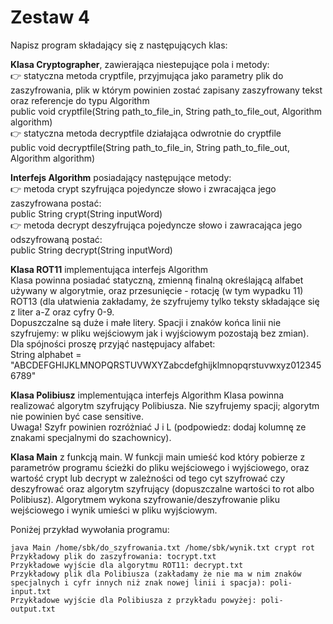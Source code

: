 # Zestaw 4 
 Napisz program składający się z następujących klas: 
 
 **Klasa Cryptographer**, zawierająca niestepujące pola i metody: <br />
:point_right: statyczna metoda cryptfile, przyjmująca jako parametry plik do zaszyfrowania, plik w którym powinien zostać zapisany zaszyfrowany tekst oraz referencje do typu Algorithm <br />
public void cryptfile(String path_to_file_in, String path_to_file_out, Algorithm algorithm) <br />
:point_right: statyczna metoda decryptfile działająca odwrotnie do cryptfile <br />
public void decryptfile(String path_to_file_in, String path_to_file_out, Algorithm algorithm)

**Interfejs Algorithm** posiadający następujące metody: <br />
:point_right: metoda crypt szyfrująca pojedyncze słowo i zwracająca jego zaszyfrowana postać: <br />
public String crypt(String inputWord) <br />
:point_right: metoda decrypt deszyfrująca pojedyncze słowo i zawracająca jego odszyfrowaną postać: <br />
public String decrypt(String inputWord)

**Klasa ROT11** implementująca interfejs Algorithm <br />
Klasa powinna posiadać statyczną, zmienną finalną określającą alfabet używany w algorytmie, oraz przesunięcie - rotację (w tym wypadku 11) ROT13 (dla ułatwienia zakładamy, że szyfrujemy tylko teksty składające się z liter a-Z oraz cyfry 0-9. <br /> Dopuszczalne są duże i małe litery. Spacji i znaków końca linii nie szyfrujemy: w pliku wejściowym jak i wyjściowym pozostają bez zmian). <br />
Dla spójności proszę przyjąć  następujacy alfabet: <br />
String alphabet = "ABCDEFGHIJKLMNOPQRSTUVWXYZabcdefghijklmnopqrstuvwxyz0123456789"

**Klasa Polibiusz** implementująca interfejs Algorithm
Klasa powinna realizować algorytm szyfrujący Polibiusza. Nie szyfrujemy spacji; algorytm nie powinien być case sensitive. <br /> Uwaga! Szyfr powinien rozróżniać J i L (podpowiedz: dodaj kolumnę ze znakami specjalnymi do szachownicy).

**Klasa Main** z funkcją main. W funkcji main umieść kod który pobierze z parametrów programu ścieżki do pliku wejściowego i wyjściowego, oraz wartość crypt lub decrypt w zależności od tego cyt szyfrować czy deszyfrować oraz algorytm szyfrujący (dopuszczalne wartości to rot albo Polibiusz). Algorytmem  wykona szyfrowanie/deszyfrowanie pliku wejściowego i wynik umieści w pliku wyjściowym. 

Poniżej przykład wywołania programu:
```
java Main /home/sbk/do_szyfrowania.txt /home/sbk/wynik.txt crypt rot 
Przykładowy plik do zaszyfrowania: tocrypt.txt
Przykładowe wyjście dla algorytmu ROT11: decrypt.txt
Przykładowy plik dla Polibiusza (zakładamy że nie ma w nim znaków specjalnych i cyfr innych niż znak nowej linii i spacja): poli-input.txt
Przykładowe wyjście dla Polibiusza z przykładu powyżej: poli-output.txt
```
